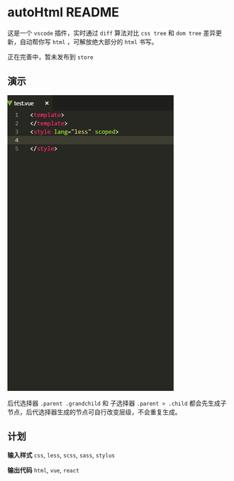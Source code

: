 # autoHtml README

这是一个 `vscode` 插件，实时通过 `diff` 算法对比 `css tree` 和 `dom tree` 差异更新，自动帮你写 `html` ，可解放绝大部分的 `html` 书写。

正在完善中，暂未发布到 `store`

## 演示

![autoHtml.gif](autoHtml.gif)  

后代选择器 `.parent .grandchild` 和 子选择器 `.parent > .child` 都会先生成子节点，后代选择器生成的节点可自行改变层级，不会重复生成。

## 计划

**输入样式**
 `css`, `less`, `scss`, `sass`, `stylus`
 
 **输出代码**
 `html`, `vue`, `react`
